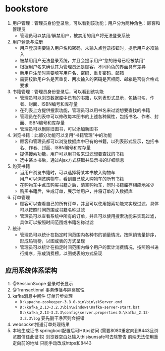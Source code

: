 # bookstore

1. 用户管理：管理员身份登录后，可以看到该功能；用户分为两种角色：顾客和管理员 								
   - 管理员可以禁用/解禁用户，被禁用的用户将无法登录系统								
2. 用户登录与注册 								
   - 用户登录需要输入用户名和密码，未输入点登录按钮时，提示用户必须输入								
   - 被禁用用户无法登录系统，并且会提示用户“您的账号已经被禁用”								
   - 根据用户名来确认其为管理员还是顾客，不同角色的界面具有差异								
   - 新用户注册时需要填写用户名、密码、重复密码、邮箱								
   - 需要校验用户名是否重复、两次输入的密码是否相同、邮箱是否符合格式要求								
3. 书籍管理：管理员身份登录后，可以看到该功能								
   - 管理员可以浏览数据库中已有的书籍，以列表形式显示，包括书名、作者、封面、ISBN编号和库存量								
   - 在列表上方提供搜索功能，管理员可以用书名来过滤想要查找的书籍								
   - 管理员在列表中可以修改每本图书的上述各种属性，包括书名、作者、封面、ISBN编号和库存量								
   - 管理员可以删除旧图书，可以添加新图书								
4. 浏览书籍：此部分功能可以复用“书籍管理”中的功能								
   - 顾客和管理员都可以浏览数据库中已有的书籍，以列表形式显示，包括书名、作者、封面、ISBN编号和库存量								
   - 提供搜索功能，用户可以用书名来过滤想要查找的书籍								
   - 选中某本书后，通过Ajax方式获取并显示书的详细信息								
5. 购买书籍								
   - 当用户浏览书籍时，可以选择将某本书放入购物车								
用户可以浏览购物车，看到自己放入购物车的所有书籍								
   - 在购物车中点击购买书籍之后，清空购物车，同时书籍库存相应地减少								
   - 购买书籍后，生成订单，展示给用户，并将订单存入数据库								
6. 订单管理								
   - 顾客可以查看自己的所有订单，并且可以使用搜索功能来实现过滤，具体可以按照时间范围或书籍名称过滤								
   - 管理员可以查看系统中所有的订单，并且可以使用搜索功能来实现过滤，具体可以按照时间范围或书籍名称过滤								
7. 统计								
   - 管理员可以统计在指定时间范围内各种书的销量情况，按照销售量排序，形成热销榜，以图或表的方式呈现								
   - 管理员可以统计在指定时间范围内每个用户的累计消费情况，按照购书进行排序，形成消费榜，以图或表的方式呈现								

## 应用系统体系架构
1. @SessionScope 登录时长显示
2. @Transactional 事务传播与隔离属性
3. kafka消息中间件 订单异步处理
   - `D:\apache-zookeeper-3.8.0-bin\bin\zkServer.cmd`
   - `D:\kafka_2.13-3.2.3\bin\windows\Kafka-server-start.bat D:\kafka_2.13-3.2.3\config\server.properties`
     `D:\kafka_2.13-3.2.3\log` 要先删干净否则会报错
4. websocket推送订单处理结果
5. 本地生成证书 springboot配置后可Https访问 (需要8080重定向到8443且浏览器信任此证书)
   浏览器空白处输入thisisunsafe可去除警告
   前端无法使用重定向前的地址 只能手动改成https和8443
